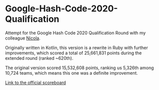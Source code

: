 # Google-Hash-Code-2020-Qualification
Attempt for the Google Hash Code 2020 Qualification Round with my colleague [Nicola](https://github.com/nicolabba).

Originally written in Kotlin, this version is a rewrite in Ruby with further improvements, which scored a total of 25,661,831 points during the extended round (ranked ~620th).

The original version scored 15,532,608 points, ranking us 5,326th among 10,724 teams, which means this one was a definite improvement.

[Link to the official scoreboard](https://hashcodejudge.withgoogle.com/scoreboard)

